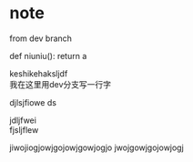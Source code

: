 # note
from dev branch


def niuniu():
    return a

keshikehaksljdf  
我在这里用dev分支写一行字

djlsjfiowe
ds 
  

  jdljfwei   
fjsljflew  
 
jiwojiogjowjgojowjgowjogjo 
jwojgowjgojowjogj 
